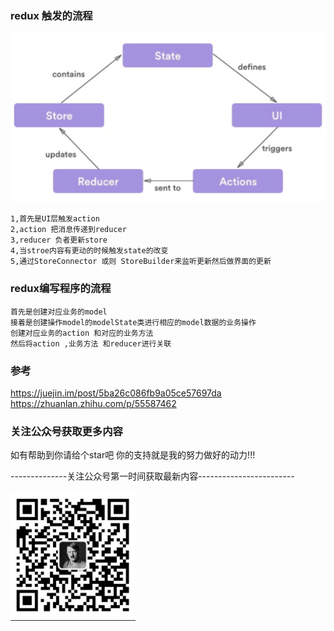







### redux 触发的流程  


![We-w70](.README_images/f0837042.png ) 

    1,首先是UI层触发action  
    2,action 把消息传递到reducer  
    3,reducer 负者更新store   
    4,当stroe内容有更动的时候触发state的改变     
    5,通过StoreConnector 或则 StoreBuilder来监听更新然后做界面的更新





### redux编写程序的流程   

    首先是创建对应业务的model  
    接着是创建操作model的modelState类进行相应的model数据的业务操作 
    创建对应业务的action 和对应的业务方法  
    然后将action ,业务方法 和reducer进行关联 
    



### 参考

https://juejin.im/post/5ba26c086fb9a05ce57697da
https://zhuanlan.zhihu.com/p/55587462




### 关注公众号获取更多内容


如有帮助到你请给个star吧 你的支持就是我的努力做好的动力!!! 

--------------关注公众号第一时间获取最新内容------------------------



<img src=".README_images/d87e9fe7.png" width="200" hegiht="313" align=center />
